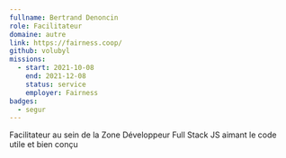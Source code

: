```yaml
---
fullname: Bertrand Denoncin
role: Facilitateur
domaine: autre
link: https://fairness.coop/
github: volubyl
missions:
  - start: 2021-10-08
    end: 2021-12-08
    status: service
    employer: Fairness
badges:
  - segur
---
```


Facilitateur au sein de la Zone
Développeur Full Stack JS aimant le code utile et bien conçu
